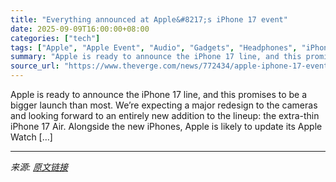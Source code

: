 ```yaml
---
title: "Everything announced at Apple&#8217;s iPhone 17 event"
date: 2025-09-09T16:00:00+08:00
categories: ["tech"]
tags: ["Apple", "Apple Event", "Audio", "Gadgets", "Headphones", "iPhone", "News", "Phones", "Smartwatch", "Tech", "Wearable"]
summary: "Apple is ready to announce the iPhone 17 line, and this promises to be a bigger launch than most. We’re expecting a major redesign to the cameras and looking forward to an entirely new addition to the"
source_url: "https://www.theverge.com/news/772434/apple-iphone-17-event-news"
---
```


Apple is ready to announce the iPhone 17 line, and this promises to be a bigger launch than most. We’re expecting a major redesign to the cameras and looking forward to an entirely new addition to the lineup: the extra-thin iPhone 17 Air. Alongside the new iPhones, Apple is likely to update its Apple Watch [&#8230;]

---

*来源: [原文链接](https://www.theverge.com/news/772434/apple-iphone-17-event-news)*
